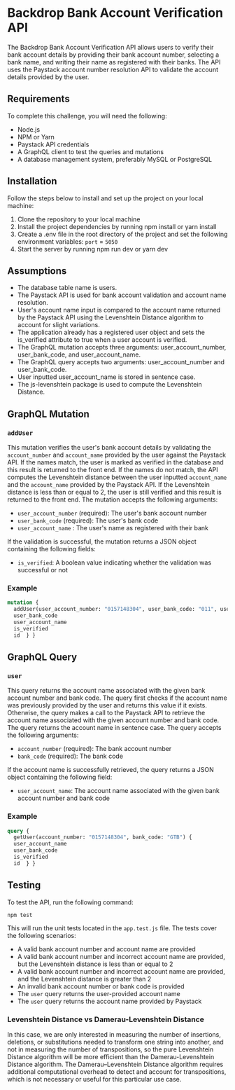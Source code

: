 # Backdrop Bank Account Verification API

The Backdrop Bank Account Verification API allows users to verify their bank account details by providing their bank account number, selecting a bank name, and writing their name as registered with their banks. The API uses the Paystack account number resolution API to validate the account details provided by the user.

## Requirements
To complete this challenge, you will need the following:

- Node.js
- NPM or Yarn
- Paystack API credentials
- A GraphQL client to test the queries and mutations
- A database management system, preferably MySQL or PostgreSQL

## Installation
Follow the steps below to install and set up the project on your local machine:

1. Clone the repository to your local machine
2. Install the project dependencies by running npm install or yarn install
3. Create a .env file in the root directory of the project and set the following environment variables: `port` = `5050`
4. Start the server by running npm run dev or yarn dev

## Assumptions
- The database table name is users.
- The Paystack API is used for bank account validation and account name resolution.
- User's account name input is compared to the account name returned by the Paystack API using the Levenshtein Distance algorithm to account for slight variations.
- The application already has a registered user object and sets the is_verified attribute to true when a user account is verified.
- The GraphQL mutation accepts three arguments: user_account_number, user_bank_code, and user_account_name.
- The GraphQL query accepts two arguments: user_account_number and user_bank_code.
- User inputted user_account_name is stored in sentence case.
- The js-levenshtein package is used to compute the Levenshtein Distance.

## GraphQL Mutation

### `addUser`

This mutation verifies the user's bank account details by validating the `account_number` and `account_name` provided by the user against the Paystack API. If the names match, the user is marked as verified in the database and this result is returned to the front end. If the names do not match, the API computes the Levenshtein distance between the user inputted `account_name` and the `account_name` provided by the Paystack API. If the Levenshtein distance is less than or equal to 2, the user is still verified and this result is returned to the front end. The mutation accepts the following arguments:

- `user_account_number` (required): The user's bank account number
- `user_bank_code` (required): The user's bank code
- `user_account_name` : The user's name as registered with their bank

If the validation is successful, the mutation returns a JSON object containing the following fields:

- `is_verified`: A boolean value indicating whether the validation was successful or not

### Example

```graphql
mutation {   
  addUser(user_account_number: "0157148304", user_bank_code: "011", user_account_name: "Stand to End Rape Initiative"   ) {     
  user_bank_code     
  user_account_name     
  is_verified     
  id  } }
```

## GraphQL Query

### `user`

This query returns the account name associated with the given bank account number and bank code. The query first checks if the account name was previously provided by the user and returns this value if it exists. Otherwise, the query makes a call to the Paystack API to retrieve the account name associated with the given account number and bank code. The query returns the account name in sentence case. The query accepts the following arguments:

- `account_number` (required): The bank account number
- `bank_code` (required): The bank code

If the account name is successfully retrieved, the query returns a JSON object containing the following field:

- `user_account_name`: The account name associated with the given bank account number and bank code

### Example

```graphql
query {   
  getUser(account_number: "0157148304", bank_code: "GTB") {    
  user_account_name
  user_bank_code          
  is_verified     
  id  } }
  ```

## Testing

To test the API, run the following command:

`npm test`

This will run the unit tests located in the `app.test.js` file. The tests cover the following scenarios:

- A valid bank account number and account name are provided
- A valid bank account number and incorrect account name are provided, but the Levenshtein distance is less than or equal to 2
- A valid bank account number and incorrect account name are provided, and the Levenshtein distance is greater than 2
- An invalid bank account number or bank code is provided
- The `user` query returns the user-provided account name
- The `user` query returns the account name provided by Paystack

### Levenshtein Distance vs Damerau-Levenshtein Distance

In this case, we are only interested in measuring the number of insertions, deletions, or substitutions needed to transform one string into another, and not in measuring the number of transpositions, so the pure Levenshtein Distance algorithm will be more efficient than the Damerau-Levenshtein Distance algorithm. The Damerau–Levenshtein Distance algorithm requires additional computational overhead to detect and account for transpositions, which is not necessary or useful for this particular use case.
